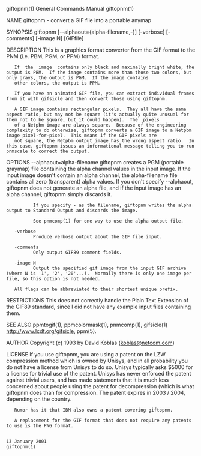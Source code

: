 giftopnm(1)                                                                             General Commands Manual                                                                            giftopnm(1)

NAME
       giftopnm - convert a GIF file into a portable anymap

SYNOPSIS
       giftopnm [--alphaout={alpha-filename,-}] [-verbose] [-comments] [-image N] [GIFfile]

DESCRIPTION
       This is a graphics format converter from the GIF format to the PNM (i.e. PBM, PGM, or PPM) format.

       If  the  image  contains only black and maximally bright white, the output is PBM.  If the image contains more than those two colors, but only grays, the output is PGM.  If the image contains
       other colors, the output is PPM.

       If you have an animated GIF file, you can extract individual frames from it with gifsicle and then convert those using giftopnm.

       A GIF image contains rectangular pixels.  They all have the same aspect ratio, but may not be square (it's actually quite unusual for them not to be square, but it could happen).  The  pixels
       of a Netpbm image are always square.  Because of the engineering complexity to do otherwise, giftopnm converts a GIF image to a Netpbm image pixel-for-pixel.  This means if the GIF pixels are
       not square, the Netpbm output image has the wrong aspect ratio.  In this case, giftopnm issues an informational message telling you to run pnmscale to correct the output.

OPTIONS
       --alphaout=alpha-filename
              giftopnm creates a PGM (portable graymap) file containing the alpha channel values in the input image.  If the input image doesn't contain an alpha  channel,  the  alpha-filename  file
              contains  all  zero (transparent) alpha values.  If you don't specify --alphaout, giftopnm does not generate an alpha file, and if the input image has an alpha channel, giftopnm simply
              discards it.

              If you specify - as the filename, giftopnm writes the alpha output to Standard Output and discards the image.

              See pnmcomp(1) for one way to use the alpha output file.

       -verbose
              Produce verbose output about the GIF file input.

       -comments
              Only output GIF89 comment fields.

       -image N
              Output the specified gif image from the input GIF archive (where N is '1', '2', '20'...).  Normally there is only one image per file, so this option is not needed.

       All flags can be abbreviated to their shortest unique prefix.

RESTRICTIONS
       This does not correctly handle the Plain Text Extension of the GIF89 standard, since I did not have any example input files containing them.

SEE ALSO
       ppmtogif(1), ppmcolormask(1), pnmcomp(1), gifsicle(1) <http://www.lcdf.org/gifsicle>, ppm(5).

AUTHOR
       Copyright (c) 1993 by David Koblas (koblas@netcom.com)

LICENSE
       If you use giftopnm, you are using a patent on the LZW compression method which is owned by Unisys, and in all probability you do not have a license from Unisys to do  so.   Unisys  typically
       asks  $5000 for a license for trivial use of the patent.  Unisys has never enforced the patent against trivial users, and has made statements that it is much less concerned about people using
       the patent for decompression (which is what giftopnm does than for compression.  The patent expires in 2003 / 2004, depending on the country.

       Rumor has it that IBM also owns a patent covering giftopnm.

       A replacement for the GIF format that does not require any patents to use is the PNG format.

                                                                                            13 January 2001                                                                                giftopnm(1)
